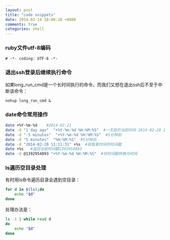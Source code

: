 ```yaml
---
layout: post
title: "code snippets"
date: 2014-02-14 18:08:28 +0800
comments: true
categories: shell
---
```


### ruby文件utf-8编码

	# -*- coding: UTF-8 -*-
	
### 退出ssh登录后继续执行命令

如果long_run_cmd是一个长时间执行的命令，而我们又想在退出ssh后不至于中断该命令：

	nohup long_run_cmd &
	
<!-- more -->

### date命令常用操作 

``` bash
date +%Y-%m-%d    #2014-02-21
date -d "1 day ago"  "+%Y-%m-%d %H:%M:%S"  #一天前的当前时间 2014-02-20 11:11:31
date -d "-5 minutes"  "+%Y-%m-%d %H:%M:%S"  #5分钟前
date -d "5 minutes"  "%H:%M:%S"  #5分钟后
date -d "2014-02-20 11:11:31" +%s  #获取某时间的时间戳
date +%s   #返回当前时间戳1392954893
date -d @1392954893 "+%Y-%m-%d %H:%M:%S"  #将时间戳转换为时间
```

### ls遍历空目录处理

有时用ls命令遍历目录会遇到空目录：

```bash
for d in $(ls);do
	echo "$d"
done
```

处理办法是：

```bash
ls -1 | while read d
do
	echo "$d"
done
```
